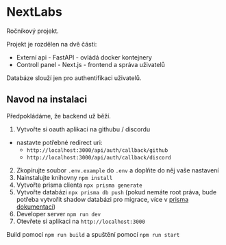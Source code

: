 # NextLabs

Ročníkový projekt.

Projekt je rozdělen na dvě části:

- Externí api - FastAPI - ovládá docker kontejnery
- Controll panel - Next.js - frontend a správa uživatelů

Databáze slouží jen pro authentifikaci uživatelů.

## Navod na instalaci

Předpokládáme, že backend už běží.

1. Vytvořte si oauth aplikaci na githubu / discordu

- nastavte potřebné redirect uri:
  - `http://localhost:3000/api/auth/callback/github`
  - `http://localhost:3000/api/auth/callback/discord`

2. Zkopírujte soubor `.env.example` do `.env` a doplňte do něj vaše nastavení
3. Nainstalujte knihovny `npm install`
4. Vytvořte prisma clienta `npx prisma generate`
5. Vytvořte databázi `npx prisma db push` (pokud nemáte root práva, bude potřeba vytvořit shadow databázi pro migrace, více v [prisma dokumentaci](https://www.prisma.io/docs/orm/prisma-migrate/understanding-prisma-migrate/shadow-database))
6. Developer server `npm run dev`
7. Otevřete si aplikaci na `http://localhost:3000`

Build pomocí `npm run build` a spuštění pomocí `npm run start`
